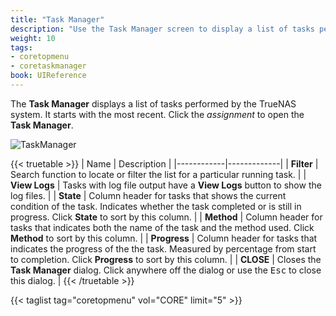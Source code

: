 ```yaml
---
title: "Task Manager"
description: "Use the Task Manager screen to display a list of tasks performed by your TrueNAS."
weight: 10
tags:
- coretopmenu
- coretaskmanager
book: UIReference
---
```


The **Task Manager** displays a list of tasks performed by the TrueNAS system. It starts with the most recent. Click the <i class="material-icons">assignment</i> to open the **Task Manager**.

![TaskManager](/images/CORE/Dashboard/TaskManager.png "Task Manager")

{{< truetable >}}
| Name | Description |
|------------|-------------|
| **Filter** | Search function to locate or filter the list for a particular running task. |
| **View Logs** | Tasks with log file output have a **View Logs** button to show the log files. |
| **State** | Column header for tasks that shows the current condition of the task. Indicates whether the task completed or is still in progress. Click **State** to sort by this column. |
| **Method** | Column header for tasks that indicates both the name of the task and the method used. Click **Method** to sort by this column. |
| **Progress** | Column header for tasks that indicates the progress of the the task. Measured by percentage from start to completion. Click **Progress** to sort by this column. |
| **CLOSE** | Closes the **Task Manager** dialog. Click anywhere off the dialog or use the <kbd>Esc</kbd> to close this dialog. |
{{< /truetable >}}

{{< taglist tag="coretopmenu" vol="CORE" limit="5" >}}
